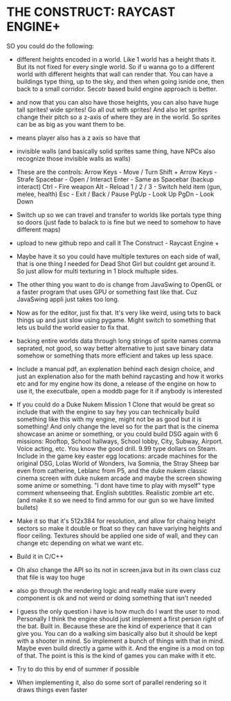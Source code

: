 # THE CONSTRUCT: RAYCAST ENGINE+

SO you could do the following:
- different heights encoded in a world. Like 1 world has a height thats it. But its not fixed for every single world. So if u wanna go to a different world with different heights that wall can render that. You can have a buildings type thing, up to the sky, and then when going isnide one, then back to a small corridor. Secotr based build engine approach is better.

- and now that you can also have those heights, you can also have huge tall sprites! wide sprites! Go all out with sprites! And also let sprites change their pitch so a z-axis of where they are in the world. So sprites can be as big as you want them to be.

- means player also has a z axis so have that

- invisible walls (and basically solid sprites same thing, have NPCs also recognize those invisible walls as walls)

- These are the controls: 
Arrow Keys - Move / Turn
Shift + Arrow Keys - Strafe
Spacebar - Open / Interact
Enter - Same as Spacebar (backup interact)
Ctrl - Fire weapon
Alt - Reload
1 / 2 / 3 - Switch held item (gun, melee, health)
Esc - Exit / Back / Pause
PgUp - Look Up
PgDn - Look Down

- Switch up so we can travel and transfer to worlds like portals type thing so doors (just fade to balack to is fine but we need to somehow to have different maps)

- upload to new github repo and call it The Construct - Raycast Engine +

- Maybe have it so you could have multiple textures on each side of wall, that is one thing I needed for Dead Shot Girl but couldnt get around it. So just allow for multi texturing in 1 block multuple sides.

- The other thing you want to do is change from JavaSwing to OpenGL or a faster program that uses GPU or something fast like that. Cuz JavaSwing appli just takes too long.

- Now as for the editor, just fix that. It's very like weird, using txts to back things up and just slow using pygame. Might switch to something that lets us build the world easier to fix that.

- backing entire worlds data through long strings of sprite names comma seprated, not good, so way better alternative to just save binary data somehow or something thats more efficient and takes up less space. 

- Include a manual pdf, an explenation behind each design choice, and just an explenation also for the math behind raycasting and how it works etc and for my engine how its done, a release of the engine on how to use it, the executbale, open a moddb page for it if anybody is interested

- If you could do a Duke Nukem Mission 1 Clone that would be great so include that with the engine to say hey you can technically build something like this with my engine, might not be as good but it is something! And only change the level so for the part that is the cinema showcase an anime or something, or you could build DSG again with 6 missions: Rooftop, School hallways, School lobby, City, Subway, Airport. Voice acting, etc. You know the good drill. 9.99 type dollars on Steam. Include in the game key easter egg locations: arcade machines for the original DSG, Lolas World of Wonders, Iva Somnia, the Stray Sheep bar even from catherine, Leblanc from P5, and the duke nukem classic cinema screen with duke nukem arcade and maybe the screen showing some anime or something. "I dont have time to play with myself" type comment whenseeing that. English subtitles. Realistic zombie art etc. (and make it so we need to find ammo for our gun so we have limited bullets)

- Make it so that it's 512x384 for resolution, and allow for chaing height sectors so make it double or float so they can have variying heights and floor ceiling. Textures should be applied one side of wall, and they can change etc depending on what we want etc.

- Build it in C/C++ 

- Oh also change the API so its not in screen.java but in its own class cuz that file is way too huge

- also go through the rendering logic and really make sure every component is ok and not weird or doing something that isn't needed

- I guess the only question i have is how much do I want the user to mod. Personally I think the engine should just implement a first person right of the bat. Built in. Because these are the kind of experience that it can give you. You can do a walking sim basically also but it should be kept with a shooter in mind. So implement a bunch of things with that in mind. Maybe even build directly a game with it. And the engine is a mod on top of that. The point is this is the kind of games you can make with it etc.

- Try to do this by end of summer if possible

- When implementing it, also do some sort of parallel rendering so it draws things even faster